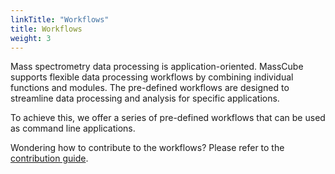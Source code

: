```yaml
---
linkTitle: "Workflows"
title: Workflows
weight: 3
---
```


Mass spectrometry data processing is application-oriented. MassCube supports flexible data processing workflows by combining individual functions and modules. The pre-defined workflows are designed to streamline data processing and analysis for specific applications.

To achieve this, we offer a series of pre-defined workflows that can be used as command line applications.

Wondering how to contribute to the workflows? Please refer to the [contribution guide](/contribute).
